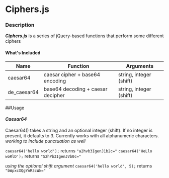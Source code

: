 # Ciphers.js

### Description
**_Ciphers.js_** is a series of jQuery-based functions that perform some different ciphers

#### What's Included
Name | Function | Arguments
--- | --- | --- |
caesar64 | caesar cipher + base64 encoding | string, integer (shift)
de_caesar64 | base64 decoding + caesar decipher | string, integer (shift)


##Usage
#### *_Caesar64_*
Caesar64() takes a string and an optional integer (shift). If no integer is present, it defaults to 3.
Currently works with all alphanumeric characters.
_working to include punctuation as well_

`caesar64('hello world');` returns `"a2hvb3IgenJ1b2c="`
`caesar64('HeLlo woRlD');` returns `"S2hPb3IgenJVb0c="`

*_using the optional shift argument_*
`caesar64('hello world', 5);` returns `"bWpxcXQgYnR3cWk="`
